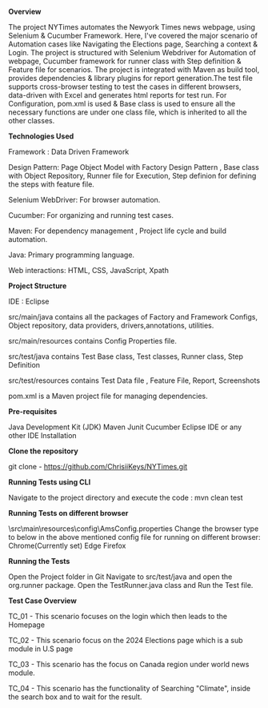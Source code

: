 **Overview**

The project NYTimes automates the Newyork Times news webpage, using Selenium & Cucumber Framework. Here, I've covered the major scenario of Automation cases like Navigating the Elections page, Searching a context & Login. The project is structured with Selenium Webdriver for Automation of webpage, Cucumber framework for runner class with Step definition & Feature file for scenarios. The project is integrated with Maven as build tool, provides dependencies & library plugins for report generation.The test file supports cross-browser testing to test the cases in different browsers, data-driven with Excel and generates html reports for test run. For Configuration, pom.xml is used & Base class is used to ensure all the necessary functions are under one class file, which is inherited to all the other classes. 

**Technologies Used**

Framework : Data Driven Framework

Design Pattern: Page Object Model with Factory Design Pattern , Base class with Object Repository, Runner file for Execution, Step definion for defining the steps with feature file.

Selenium WebDriver: For browser automation.

Cucumber: For organizing and running test cases.

Maven: For dependency management , Project life cycle and build automation.

Java: Primary programming language.

Web interactions: HTML, CSS, JavaScript, Xpath

**Project Structure**

IDE : Eclipse

src/main/java contains all the packages of Factory and Framework Configs, Object repository, data providers, drivers,annotations, utilities.

src/main/resources contains Config Properties file.

src/test/java contains Test Base class, Test classes, Runner class, Step Definition

src/test/resources contains Test Data file , Feature File, Report, Screenshots

pom.xml is a Maven project file for managing dependencies.

**Pre-requisites**

Java Development Kit (JDK)
Maven
Junit Cucumber
Eclipse IDE or any other IDE
Installation


**Clone the repository**

git clone - https://github.com/ChrisiiKeys/NYTimes.git

**Running Tests using CLI**

Navigate to the project directory and execute the code : mvn clean test


**Running Tests on different browser**

\src\main\resources\config\AmsConfig.properties
Change the browser type to below in the above mentioned config file for running on different browser:
Chrome(Currently set)
Edge
Firefox


**Running the Tests**

Open the Project folder in Git
Navigate to src/test/java and open the org.runner package.
Open the TestRunner.java class and Run the Test file.


**Test Case Overview**

TC_01 - This scenario focuses on the login which then leads to the Homepage

TC_02 - This scenario focus on the 2024 Elections page which is a sub module in U.S page

TC_03 - This scenario has the focus on Canada region under world news module.

TC_04 - This scenario has the functionality of Searching "Climate", inside the search box and to wait for the result.

